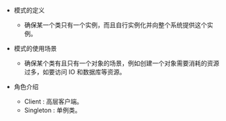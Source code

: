 * 模式的定义

    * 确保某一个类只有一个实例，而且自行实例化并向整个系统提供这个实例。

* 模式的使用场景

    * 确保某个类有且只有一个对象的场景，例如创建一个对象需要消耗的资源过多，如要访问 IO 和数据库等资源。

* 角色介绍

    * Client : 高层客户端。
    * Singleton : 单例类。